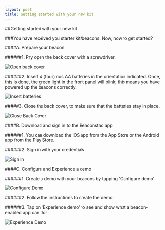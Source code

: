 ```yaml
---
layout: post
title: Getting started with your new kit
---
```


##Getting started with your new kit

###You have received you starter kit/beacons. Now, how to get started?

####A. Prepare your beacon

######1. Pry open the back cover with a screwdriver.

![Open back cover](http://i.imgur.com/nrzxi0x.png)

######2. Insert 4 (four) nos AA batteries in the orientation indicated. Once, this is done, the green light in the front panel will blink; this means you have powered up the beacons correctly.

![Insert batteries](http://i.imgur.com/I2zjEBO.png)

#####3. Close the back cover, to make sure that the batteries stay in place.

![Close Back Cover](http://i.imgur.com/jJ1Syzj.png)

####B. Download and sign in to the Beaconstac app

######1. You can download the iOS app from the App Store or the Android app from the Play Store.

######2. Sign in with your credentials

![Sign in](http://i.imgur.com/0xaXHw9.png)

####C. Configure and Experience a demo

######1. Create a demo with your beacons by tapping 'Configure demo'

![Configure Demo](http://i.imgur.com/Mtyslog.png)

######2. Follow the instructions to create the demo

######3. Tap on 'Experience demo' to see and show what a beacon-enabled app can do!

![Experience Demo](http://i.imgur.com/K3JH1i6.png)
